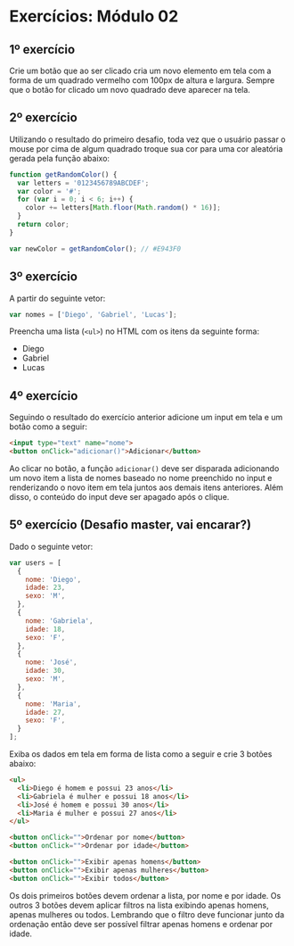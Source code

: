 # Exercícios: Módulo 02

## 1º exercício

Crie um botão que ao ser clicado cria um novo elemento em tela com a forma de um quadrado vermelho com 100px de altura e largura. Sempre que o botão for clicado um novo quadrado deve aparecer na tela.

## 2º exercício

Utilizando o resultado do primeiro desafio, toda vez que o usuário passar o mouse por cima de algum quadrado troque sua cor para uma cor aleatória gerada pela função abaixo:

```js
function getRandomColor() {
  var letters = '0123456789ABCDEF';
  var color = '#';
  for (var i = 0; i < 6; i++) {
    color += letters[Math.floor(Math.random() * 16)];
  }
  return color;
}

var newColor = getRandomColor(); // #E943F0
```

## 3º exercício

A partir do seguinte vetor:

```js
var nomes = ['Diego', 'Gabriel', 'Lucas'];
```

Preencha uma lista (```<ul>```) no HTML com os itens da seguinte forma:

* Diego
* Gabriel
* Lucas

## 4º exercício

Seguindo o resultado do exercício anterior adicione um input em tela e um botão como a seguir:

```html
<input type="text" name="nome">
<button onClick="adicionar()">Adicionar</button>
```

Ao clicar no botão, a função ```adicionar()``` deve ser disparada adicionando um novo item a lista de nomes baseado no nome preenchido no input e renderizando o novo item em tela juntos aos demais itens anteriores. Além disso, o conteúdo do input deve ser apagado após o clique.

## 5º exercício (Desafio master, vai encarar?)

Dado o seguinte vetor:

```js
var users = [
  {
    nome: 'Diego',
    idade: 23,
    sexo: 'M',
  },
  {
    nome: 'Gabriela',
    idade: 18,
    sexo: 'F',
  },
  {
    nome: 'José',
    idade: 30,
    sexo: 'M',
  },
  {
    nome: 'Maria',
    idade: 27,
    sexo: 'F',
  }
];
```

Exiba os dados em tela em forma de lista como a seguir e crie 3 botões abaixo:

```html
<ul>
  <li>Diego é homem e possui 23 anos</li>
  <li>Gabriela é mulher e possui 18 anos</li>
  <li>José é homem e possui 30 anos</li>
  <li>Maria é mulher e possui 27 anos</li>
</ul>

<button onClick="">Ordenar por nome</button>
<button onClick="">Ordenar por idade</button>

<button onClick="">Exibir apenas homens</button>
<button onClick="">Exibir apenas mulheres</button>
<button onClick="">Exibir todos</button>
```

Os dois primeiros botões devem ordenar a lista, por nome e por idade. Os outros 3 botões devem aplicar filtros na lista exibindo apenas homens, apenas mulheres ou todos. Lembrando que o filtro deve funcionar junto da ordenação então deve ser possível filtrar apenas homens e ordenar por idade.